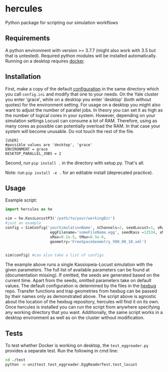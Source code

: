 # hercules
Python package for scripting our simulation workflows

## Requirements

A python environment with version >= 3.7.7 (might also work with 3.5 but that is untested). Required python modules will be installed automatically.
Running on a desktop requires [docker](https://www.docker.com/get-started).

## Installation

First, make a copy of the default [configuration](./hercules/settings/config.default.ini) in the same directory which you call `config.ini` and modify that one to your needs. On the Yale cluster you enter 'grace', while on a desktop you enter 'desktop' (both without quotes) for the environment setting. For usage on a desktop you might also want to adjust the number of parallel jobs. In theory you can set it as high as the number of logical cores in your system. However, depending on your simulation settings Locust can consume a lot of RAM. Therefore, using as many cores as possible can potentially overload the RAM. In that case your system will become unusable. Do not touch the rest of the file.
```
[USER]
#possible values are 'desktop', 'grace'
ENVIRONMENT = grace
DESKTOP_PARALLEL_JOBS = 2
```

Second, run `pip install .` in the directory with setup.py. That's all.

Note: run `pip install -e .` for an editable install (deprecated practice).

## Usage

Example script:

```python
import hercules as he

sim = he.KassLocustP3('/path/to/your/workingDir')
#just an example
config = SimConfig('yourSimulationName', nChannels=2, seedLocust=1, vRange=7.0,
                    eggFilename='someFileName.egg', seedKass =12534, xMin=-0.1e-5, 
                    xMax=0.1e-5, tMax=0.5e-6,
                    geometry='FreeSpaceGeometry_V00_00_10.xml')


sim(config) #can also take a list of configs

```
The example above runs a single Kassiopeia-Locust simulation with the given parameters. The full list of available parameters can be found at (documentation missing). If omitted, the seeds are generated based on the current time. Apart from the seeds, omitted parameters take on default values. The default configuration is determined by the files in the [hexbug](https://github.com/project8/hexbug/tree/459dffe30eea7d8bab9ddff78b63fda5198041ad) repo. Transfer functions and trap geometries from hexbug can be passed by their names only as demonstrated above. The script above is agnostic about the location of the hexbug repository, hercules will find it on its own. Once hercules is installed you can run the script from anywhere specifying any working directory that you want. Additionally, the same script works in a desktop environment as well as on the cluster without modification. 

## Tests

To test whether Docker is working on desktop, the `test_eggreader.py` provides a separate test. Run the following in cmd line:

```sh
cd ./test
python -m unittest test_eggreader.EggReaderTest.test_locust
```
